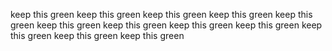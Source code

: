 keep this green
keep this green
keep this green
keep this green
keep this green
keep this green
keep this green
keep this green
keep this green
keep this green
keep this green
keep this green
